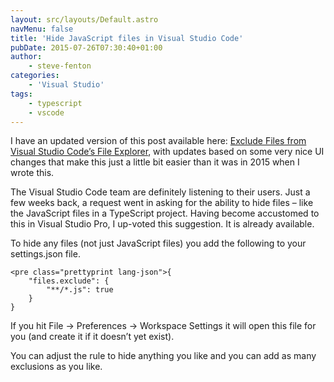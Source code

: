 ```yaml
---
layout: src/layouts/Default.astro
navMenu: false
title: 'Hide JavaScript files in Visual Studio Code'
pubDate: 2015-07-26T07:30:40+01:00
author:
    - steve-fenton
categories:
    - 'Visual Studio'
tags:
    - typescript
    - vscode
---
```


I have an updated version of this post available here: [Exclude Files from Visual Studio Code’s File Explorer](https://www.stevefenton.co.uk/2018/02/exclude-files-visual-studio-code-file-explorer/), with updates based on some very nice UI changes that make this just a little bit easier than it was in 2015 when I wrote this.

The Visual Studio Code team are definitely listening to their users. Just a few weeks back, a request went in asking for the ability to hide files – like the JavaScript files in a TypeScript project. Having become accustomed to this in Visual Studio Pro, I up-voted this suggestion. It is already available.

To hide any files (not just JavaScript files) you add the following to your settings.json file.

```
<pre class="prettyprint lang-json">{
    "files.exclude": {
        "**/*.js": true
    }
}
```

If you hit File -&gt; Preferences -&gt; Workspace Settings it will open this file for you (and create it if it doesn’t yet exist).

You can adjust the rule to hide anything you like and you can add as many exclusions as you like.